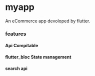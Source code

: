 # myapp

An eCommerce app devoloped by flutter.

### features
#### Api Compitable
#### flutter_bloc State management
#### search api

